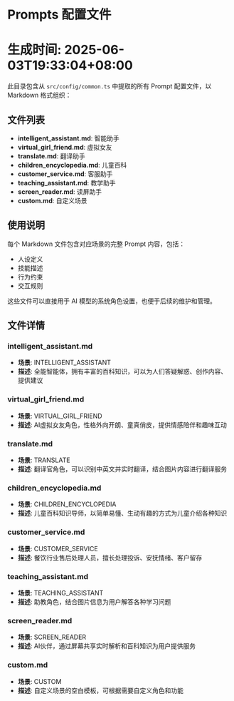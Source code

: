# Prompts 配置文件
# 生成时间: 2025-06-03T19:33:04+08:00

此目录包含从 `src/config/common.ts` 中提取的所有 Prompt 配置文件，以 Markdown 格式组织：

## 文件列表

- **intelligent_assistant.md**: 智能助手
- **virtual_girl_friend.md**: 虚拟女友  
- **translate.md**: 翻译助手
- **children_encyclopedia.md**: 儿童百科
- **customer_service.md**: 客服助手
- **teaching_assistant.md**: 教学助手
- **screen_reader.md**: 读屏助手
- **custom.md**: 自定义场景

## 使用说明

每个 Markdown 文件包含对应场景的完整 Prompt 内容，包括：
- 人设定义
- 技能描述  
- 行为约束
- 交互规则

这些文件可以直接用于 AI 模型的系统角色设置，也便于后续的维护和管理。

## 文件详情

### intelligent_assistant.md
- **场景**: INTELLIGENT_ASSISTANT
- **描述**: 全能智能体，拥有丰富的百科知识，可以为人们答疑解惑、创作内容、提供建议

### virtual_girl_friend.md  
- **场景**: VIRTUAL_GIRL_FRIEND
- **描述**: AI虚拟女友角色，性格外向开朗、童真俏皮，提供情感陪伴和趣味互动

### translate.md
- **场景**: TRANSLATE
- **描述**: 翻译官角色，可以识别中英文并实时翻译，结合图片内容进行翻译服务

### children_encyclopedia.md
- **场景**: CHILDREN_ENCYCLOPEDIA  
- **描述**: 儿童百科知识导师，以简单易懂、生动有趣的方式为儿童介绍各种知识

### customer_service.md
- **场景**: CUSTOMER_SERVICE
- **描述**: 餐饮行业售后处理人员，擅长处理投诉、安抚情绪、客户留存

### teaching_assistant.md
- **场景**: TEACHING_ASSISTANT
- **描述**: 助教角色，结合图片信息为用户解答各种学习问题

### screen_reader.md  
- **场景**: SCREEN_READER
- **描述**: AI伙伴，通过屏幕共享实时解析和百科知识为用户提供服务

### custom.md
- **场景**: CUSTOM
- **描述**: 自定义场景的空白模板，可根据需要自定义角色和功能
